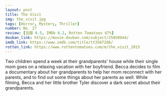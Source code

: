 ```yaml
---
layout: post 
title: The Visit
img: the_visit.jpg
tags: [Horror, Mystery, Thriller]
number: No. 27
review: [豆瓣 6.5, IMDb 6.2, Rotten Tomatoes 67%]
douban_link: https://movie.douban.com/subject/25850944/
imdb_link: https://www.imdb.com/title/tt3567288/
rotten_link: https://www.rottentomatoes.com/m/the_visit_2015
---
```


Two children spend a week at their grandparents' house while their single mom goes on a relaxing vacation with her boyfriend. Becca decides to film a documentary about her grandparents to help her mom reconnect with her parents, and to find out some things about her parents as well. While filming, Becca and her little brother Tyler discover a dark secret about their grandparents.